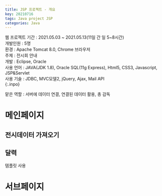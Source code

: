```yaml
---
title: JSP 프로젝트 - 개요
key: 20210716
tags: Java project JSP
categories: Java
---
```

  

웹 프로젝트
기간 : 2021.05.03 ~ 2021.05.13(11일 간 일 5~8시간)  
개발인원 : 5명  
환경 : Apache Tomcat 8.0, Chrome 브라우저  
주제 : 전시회 안내  
개발 : Eclipse, Oracle  
사용 언어 : JAVA(JDK 1.8), Oracle SQL(11g Express), Html5, CSS3, Javascript, JSP&Servlet  
사용 기술 : JDBC, MVC모델2, jQuery, Ajax, Mail API  
{:.inpo}

맡은 역할 : 서버에 데이터 연결, 연결된 데이터 활용, 총 감독

# 메인페이지

## 전시데이터 가져오기 

## 달력 

템플릿 사용

# 서브페이지

## 

